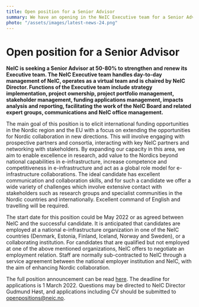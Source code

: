 ```yaml
---
title: Open position for a Senior Advisor
summary: We have an opening in the NeIC Executive team for a Senior Advisor. The main goal of this position is to elicit international funding opportunities in the Nordic region and the EU, with a focus on extending the opportunities for Nordic collaboration in new directions. Deadline for applications is 1 March 2022.
photo: "/assets/images/latest-news-24.png"
---
```


Open position for a Senior Advisor
===========================

**NeIC is seeking a Senior Advisor at 50-80% to strengthen and renew its Executive team. The NeIC Executive team handles day-to-day management of NeIC, operates as a virtual team and is chaired by NeIC Director. Functions of the Executive team include strategy implementation, project ownership, project portfolio management, stakeholder management, funding applications management, impacts analysis and reporting, facilitating the work of the NeIC Board and related expert groups, communications and NeIC office management.**

The main goal of this position is to elicit international funding opportunities in the Nordic region and the EU with a focus on extending the opportunities for Nordic collaboration in new directions. This will involve engaging with prospective partners and consortia, interacting with key NeIC partners and networking with stakeholders. By expanding our capacity in this area, we aim to enable excellence in research, add value to the Nordics beyond national capabilities in e-infrastructure, increase competence and competitiveness in e-infrastructure and act as a global role model for e-infrastructure collaborations. The ideal candidate has excellent communication and collaboration skills, and for such a candidate we offer a wide variety of challenges which involve extensive contact with stakeholders such as research groups and specialist communities in the Nordic countries and internationally. Excellent command of English and travelling will be required. 

The start date for this position could be May 2022 or as agreed between NeIC and the successful candidate. It is anticipated that candidates are employed at a national e-infrastructure organization in one of the NeIC countries (Denmark, Estonia, Finland, Iceland, Norway and Sweden), or a collaborating institution. For candidates that are qualified but not employed at one of the above mentioned organizations, NeIC offers to negotiate an employment relation. Staff are normally sub-contracted to NeIC through a service agreement between the national employer institution and NeIC, with the aim of enhancing Nordic collaboration.

The full position announcement can be read [here](https://wiki.neic.no/w/ext/img_auth.php/8/85/220125-Senior_advisor_position_announcement.pdf). The deadline for applications is 1 March 2022. Questions may be directed to NeIC Director Gudmund Høst, and applications including CV should be submitted to [openpositions@neic.no](mailto:openpositions@neic.no).
